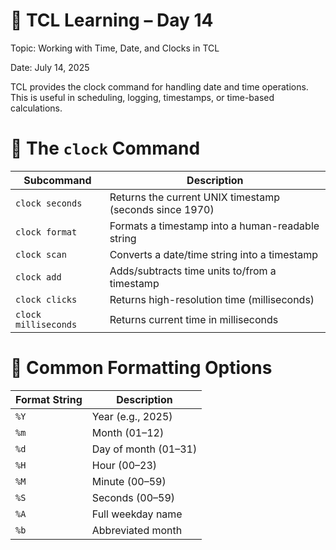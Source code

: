 # 📘 TCL Learning – Day 14

Topic: Working with Time, Date, and Clocks in TCL

Date: July 14, 2025

TCL provides the clock command for handling date and time operations. This is useful in scheduling, logging, timestamps, or time-based calculations.

# 🔹 The `clock` Command

| **Subcommand**        | **Description**                                             |
|-----------------------|-------------------------------------------------------------|
| `clock seconds`       | Returns the current UNIX timestamp (seconds since 1970)     |
| `clock format`        | Formats a timestamp into a human-readable string            |
| `clock scan`          | Converts a date/time string into a timestamp                |
| `clock add`           | Adds/subtracts time units to/from a timestamp               |
| `clock clicks`        | Returns high-resolution time (milliseconds)                 |
| `clock milliseconds`  | Returns current time in milliseconds                        |


# 📐 Common Formatting Options

| **Format String** | **Description**              |
|-------------------|------------------------------|
| `%Y`              | Year (e.g., 2025)            |
| `%m`              | Month (01–12)                |
| `%d`              | Day of month (01–31)         |
| `%H`              | Hour (00–23)                 |
| `%M`              | Minute (00–59)               |
| `%S`              | Seconds (00–59)              |
| `%A`              | Full weekday name            |
| `%b`              | Abbreviated month            |


